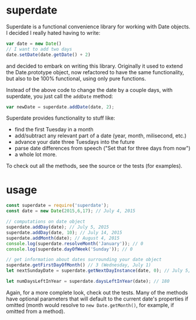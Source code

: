 superdate
=========

Superdate is a functional convenience library for working with Date objects.
I decided I really hated having to write:

``` js
var date = new Date()
// I want to add two days
date.setDate(date.getDate() + 2)
```

and decided to embark on writing this library. Originally it used to extend the
Date.prototype object, now refactored to have the same functionality, but also
to be 100% functional, using only pure functions.

Instead of the above code to change the date by a couple days, with superdate,
you just call the ``addDate`` method:

```js
var newDate = superdate.addDate(date, 2);
```

Superdate provides functionality to stuff like:

- find the first Tuesday in a month
- add/subtract any relevant part of a date (year, month, milisecond, etc.)
- advance your date three Tuesdays into the future
- parse date differences from speech ("Set that for three days from now")
- a whole lot more.

To check out all the methods, see the source or the tests (for examples). 

# usage
``` js
const superdate = require('superdate');
const date = new Date(2015,6,17); // July 4, 2015

// computations on date object
superdate.addDay(date); // July 5, 2015
superdate.addDay(date, 10); // July 14, 2015
superdate.addMonth(date); // August 4, 2015
console.log(superdate.resolveMonth('January')); // 0
console.log(superdate.dayOfWeek('Sunday')); // 0

// get information about dates surrounding your date object
superdate.getFirstDayOfMonth() // 3 (Wednesday, July 1)
let nextSundayDate = superdate.getNextDayInstance(date, 0); // July 5, 2015

let numDaysLeftInYear = superdate.daysLeftInYear(date); // 180
```

Again, for a more complete look, check out the tests. Many of the methods have
optional parameters that will default to the current date's
properties if omitted (month would resolve to ``new Date.getMonth()``,
for example, if omitted from a method).





